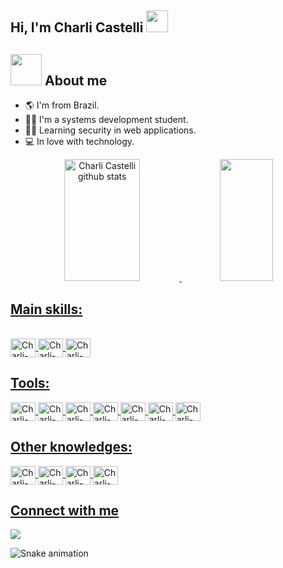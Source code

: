 ## Hi, I'm Charli Castelli <img src="https://media.giphy.com/media/hvRJCLFzcasrR4ia7z/giphy.gif" width="35"></h1>
## <img src = "https://user-images.githubusercontent.com/63050133/156777293-72a6e681-2582-4a9d-ad92-09d1181d47c7.gif" width = 50px height = 50px>  About me
- 🌎 I'm from Brazil.
- 👨‍🎓 I'm a systems development student.
- 🐱‍💻 Learning security in web applications.
- 💻 In love with technology.

<div align="center">
  <a href="https://github.com/charlicastelli">
  <img width="49%" height="195px" src="https://github-readme-stats.vercel.app/api?username=charlicastelli&show_icons=true&count_private=true&hide_border=true&theme=dracula" alt="Charli Castelli github stats"/>
  <img width="41%" height="195px" src="https://github-readme-stats.vercel.app/api/top-langs/?username=charlicastelli&layout=compact&hide_border=true&langs_count=6&theme=dracula" />
</div>

## Main skills:
<div style="display: inline_block"><br>
  
  <img align="center" alt="Charli-Python" height="30" width="40" src="https://cdn.jsdelivr.net/gh/devicons/devicon/icons/python/python-original.svg" />
  
  <img align="center" alt="Charli-Dart" height="30" width="40" src="https://cdn.jsdelivr.net/gh/devicons/devicon/icons/dart/dart-original.svg" />
  
  <img align="center" alt="Charli-Flutter" height="30" width="40" src="https://cdn.jsdelivr.net/gh/devicons/devicon/icons/flutter/flutter-original.svg" />
  
</div>
  
## Tools:
  <img align="center" alt="Charli-Linux" height="30" width="40" src="https://cdn.jsdelivr.net/gh/devicons/devicon/icons/linux/linux-original.svg" />
  <img align="center" alt="Charli-Windows" height="30" width="40" src="https://cdn.jsdelivr.net/gh/devicons/devicon/icons/windows8/windows8-original.svg" />
  <img align="center" alt="Charli-Vscode" height="30" width="40" src="https://cdn.jsdelivr.net/gh/devicons/devicon/icons/vscode/vscode-original.svg" />
  <img align="center" alt="Charli-Android" height="30" width="40" src="https://cdn.jsdelivr.net/gh/devicons/devicon/icons/androidstudio/androidstudio-original.svg" />
  <img align="center" alt="Charli-Pycharm" height="30" width="40" src="https://cdn.jsdelivr.net/gh/devicons/devicon/icons/pycharm/pycharm-original.svg" />
  <img align="center" alt="Charli-Git" height="30" width="40" src="https://cdn.jsdelivr.net/gh/devicons/devicon/icons/git/git-original.svg" />
  <img align="center" alt="Charli-GitHub" height="30" width="40" src="https://cdn.jsdelivr.net/gh/devicons/devicon/icons/github/github-original.svg" />
  
## Other knowledges:
  <img align="center" alt="Charli-HTML" height="30" width="40" src="https://cdn.jsdelivr.net/gh/devicons/devicon/icons/html5/html5-original.svg" />
  <img align="center" alt="Charli-CSS" height="30" width="40" src="https://cdn.jsdelivr.net/gh/devicons/devicon/icons/css3/css3-original.svg" />
  <img align="center" alt="Charli-JS" height="30" width="40" src="https://cdn.jsdelivr.net/gh/devicons/devicon/icons/javascript/javascript-original.svg" />
  <img align="center" alt="Charli-Java" height="30" width="40" src="https://cdn.jsdelivr.net/gh/devicons/devicon/icons/java/java-original.svg" />
  
## Connect with me
<div> 
  <a href="https://br.linkedin.com/in/charli-castelli-b23644138" target="_blank"><img src="https://img.shields.io/badge/-LinkedIn-%230077B5?style=for-the-badge&logo=linkedin&logoColor=white" target="_blank"></a> 
</div>
 
  

![Snake animation](https://github.com/charlicastelli/charlicastelli/blob/output/github-contribution-grid-snake.svg)
